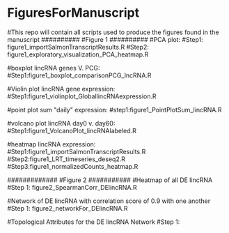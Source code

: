 # FiguresForManuscript

#This repo will contain all scripts used to produce the figures found in the manuscript
##########
#Figure 1
##########
#PCA plot: 
#Step1: figure1_importSalmonTranscriptResults.R 
#Step2: figure1_exploratory_visualization_PCA_heatmap.R

#boxplot lincRNA genes V. PCG:
#Step1:figure1_boxplot_comparisonPCG_lncRNA.R

#Violin plot lincRNA gene expression:
#Step1:figure1_violinplot_GloballincRNAexpression.R

#point plot sum "daily" expression:
#step1:figure1_PointPlotSum_lincRNA.R

#volcano plot lincRNA day0 v. day60:
#Step1:figure1_VolcanoPlot_lincRNAlabeled.R

#heatmap lincRNA expression:
#Step1:figure1_importSalmonTranscriptResults.R 
#Step2:figure1_LRT_timeseries_deseq2.R
#Step3:figure1_normalizedCounts_heatmap.R

#############
#Figure 2
###########
#Heatmap of all DE lincRNA
#Step 1: figure2_SpearmanCorr_DElincRNA.R

#Network of DE lincRNA with correlation score of 0.9 with one another 
#Step 1: figure2_networkFor_DElincRNA.R

#Topological Attributes for the DE lincRNA Network 
#Step 1: 
